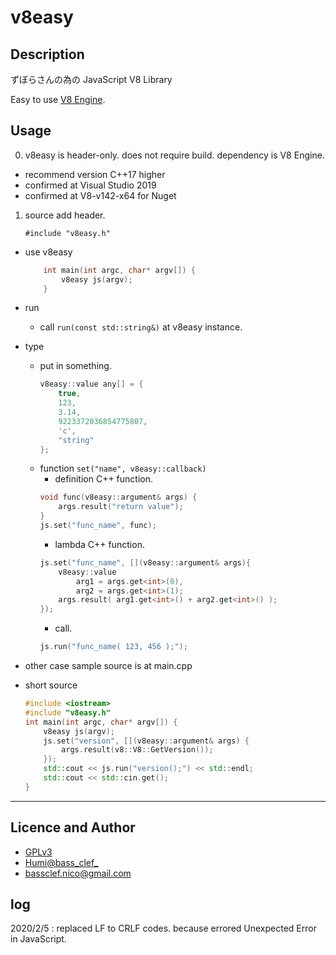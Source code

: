 v8easy
===

## Description
ずぼらさんの為の JavaScript V8 Library

Easy to use [V8 Engine](https://v8.dev/).

## Usage
0. v8easy is header-only. does not require build. dependency is V8 Engine.
 - recommend version C++17 higher
 - confirmed at Visual Studio 2019
 - confirmed at V8-v142-x64 for Nuget

1. source add header.

    `
        #include "v8easy.h"
    `
- use v8easy
    ```C++
        int main(int argc, char* argv[]) {
            v8easy js(argv);
        }
    ```
- run
    - call `run(const std::string&)` at v8easy instance.
- type
    - put in something.
        ```C++
	    v8easy::value any[] = {
            true,
            123,
            3.14,
            9223372036854775807,
            'c',
            "string"
        };
        ```
    - function `set("name", v8easy::callback)`
        - definition C++ function.
        ```C++
        void func(v8easy::argument& args) {
            args.result("return value");
        }
        js.set("func_name", func);
        ```
        - lambda C++ function.
        ```C++
        js.set("func_name", [](v8easy::argument& args){
            v8easy::value
                arg1 = args.get<int>(0),
                arg2 = args.get<int>(1);
            args.result( arg1.get<int>() + arg2.get<int>() );
        });
        ```
        - call.
        ```C++
        js.run("func_name( 123, 456 );");
        ```
- other case sample source is at main.cpp

- short source
    ```C++
    #include <iostream>
    #include "v8easy.h"
    int main(int argc, char* argv[]) {
        v8easy js(argv);
        js.set("version", [](v8easy::argument& args) {
        	args.result(v8::V8::GetVersion());
        });
    	std::cout << js.run("version();") << std::endl;
    	std::cout << std::cin.get();
    }
    ```
___
## Licence and Author
- [GPLv3](http://www.gnu.org/licenses/gpl-3.0.txt) 
- [Humi@bass_clef_](https://twitter.com/bass_clef_)
- bassclef.nico@gmail.com  

## log
2020/2/5 : replaced LF to CRLF codes. because errored Unexpected Error in JavaScript.
